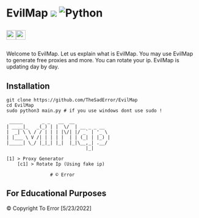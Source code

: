 # EvilMap ![](https://visitor-badge.glitch.me/badge?page_id=TheSadError.TheSadError) ![Python](https://img.shields.io/badge/python-3670A0?style=for-the-badge&logo=python&logoColor=ffdd54)<p><a href="https://github.com/TheSadError"><img src="https://img.shields.io/badge/-Github-red?&style=for-the-badge&logo=github&logoColor=white" height=25></a><a href="https://www.youtube.com/channel/UCUfTuo3-85qD_7v1n-W98rw"><img src="https://img.shields.io/badge/-YouTube-red?&style=for-the-badge&logo=youtube&logoColor=white" height=25></a></p>
Welcome to EvilMap. Let us explain what is EvilMap. You may use EvilMap to generate free proxies and more. You can rotate your ip. EvilMap is updating day by day.

## Installation
```
git clone https://github.com/TheSadError/EvilMap
cd EvilMap
sudo python3 main.py # if you use windows dont use sudo !
```


```
 _____       _ _   __  __             
| ____|_   _(_) | |  \/  | __ _ _ __  
|  _| \ \ / / | | | |\/| |/ _` | '_ \ 
| |___ \ V /| | | | |  | | (_| | |_) |
|_____| \_/ |_|_| |_|  |_|\__,_| .__/ 
                             |_|    
                             
[1] > Proxy Generator         
    [c1] > Rotate Ip (Using fake ip)

                # © Error
```

## For Educational Purposes

© Copyright To Error [5/23/2022]
